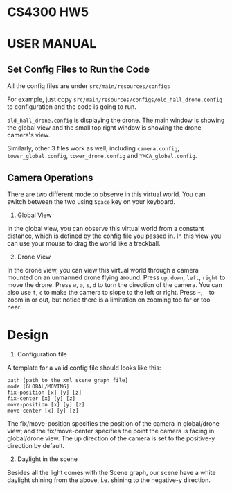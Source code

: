 # CS4300 HW5

# USER MANUAL

## Set Config Files to Run the Code

  All the config files are under `src/main/resources/configs`

  For example, just copy `src/main/resources/configs/old_hall_drone.config` to configuration and the code is going to run.

  `old_hall_drone.config` is displaying the drone. The main window is showing the global view and the small top right window is showing the drone camera's view.

  Similarly, other 3 files work as well, including `camera.config`, `tower_global.config`, `tower_drone.config` and `YMCA_global.config`.

## Camera Operations

  There are two different mode to observe in this virtual world. You can switch between the two using `Space` key on your keyboard.

  1. Global View

  In the global view, you can observe this virtual world from a constant distance, which is defined by the config file you passed in. In this view you can use your mouse to drag the world like a trackball.

  2. Drone View

  In the drone view, you can view this virtual world through a camera mounted on an unmanned drone flying around. Press `up`, `down`, `left`, `right` to move the drone. Press `w`, `a`, `s`, `d` to turn the direction of the camera. You can also use `f`, `c` to make the camera to slope to the left or right. Press `+`, `-` to zoom in or out, but notice there is a limitation on zooming too far or too near.

# Design

  1. Configuration file

  A template for a valid config file should looks like this:

  ```
  path [path to the xml scene graph file]
  mode [GLOBAL/MOVING]
  fix-position [x] [y] [z]
  fix-center [x] [y] [z]
  move-position [x] [y] [z]
  move-center [x] [y] [z]
  ```
  The fix/move-position specifies the position of the camera in global/drone view; and the fix/move-center specifies the point the camera is facing in global/drone view. The up direction of the camera is set to the positive-y direction by default.

  2. Daylight in the scene

  Besides all the light comes with the Scene graph, our scene have a white daylight shining from the above, i.e. shining to the negative-y direction.

